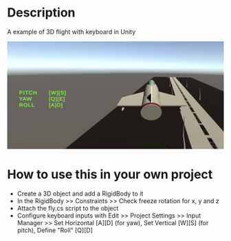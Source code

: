 # Description
A example of 3D flight with keyboard in Unity

![Screenshot](ScreenShot.png)

# How to use this in your own project
* Create a 3D object and add a RigidBody to it
* In the RigidBody >> Constraints >> Check freeze rotation for x, y and z
* Attach the fly.cs script to the object
* Configure keyboard inputs with Edit >> Project Settings >> Input Manager >> Set Horizontal [A][D] (for yaw), Set Vertical [W][S] (for pitch), Define "Roll" [Q][D]
